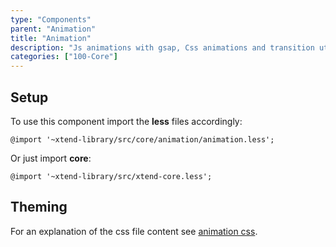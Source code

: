 ```yaml
---
type: "Components"
parent: "Animation"
title: "Animation"
description: "Js animations with gsap, Css animations and transition util with classes/mixins."
categories: ["100-Core"]
---
```


## Setup

To use this component import the **less** files accordingly:

```less
@import '~xtend-library/src/core/animation/animation.less';
```

Or just import **core**:

```less
@import '~xtend-library/src/xtend-core.less';
```

## Theming

For an explanation of the css file content see [animation css](/components/animation/css).
